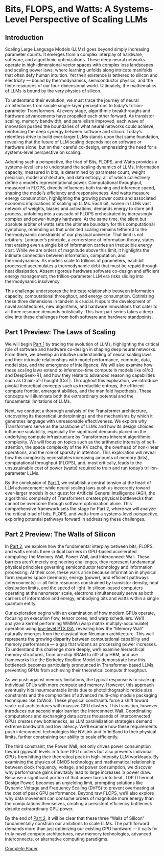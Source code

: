 # Bits, FLOPS, and Watts: A Systems-Level Perspective of Scaling LLMs

## Introduction
Scaling Large Language Models (LLMs) goes beyond simply increasing parameter counts. It emerges from a complex interplay of hardware, software, and algorithmic optimizations. These deep neural networks operate in high-dimensional vector spaces with complex loss landscapes and scaling power laws, where learning unfolds along intricate manifolds that often defy human intuition. Yet their existence is tethered to silicon and electricity — bound by thermodynamics, semiconductor physics, and the finite resources of our four-dimensional world. Ultimately, the mathematics of LLMs is bound by the very physics of silicon.

To understand their evolution, we must trace the journey of neural architectures from simple single-layer perceptrons to today’s trillion-parameter Transformers. At every stage, algorithmic breakthroughs and hardware advancements have propelled each other forward. As transistor scaling, memory bandwidth, and parallelism improved, each wave of innovation pushed the boundaries of what neural networks could achieve, reinforcing the deep synergy between software and silicon. Today’s relentless drive to build ever-larger LLMs stands upon that same foundation, revealing that the future of LLM scaling depends not on software or hardware alone, but on their careful co-design, emphasizing the need for a systems-level perspective on scaling. 

Adopting such a perspective, the triad of Bits, FLOPS, and Watts provides a systems-level lens to understand the scaling dynamics of LLMs. Information capacity, measured in bits, is determined by parameter count, weight precision, model architecture, and data entropy, all of which collectively define a model’s representational power. Computational throughput, measured in FLOPS, directly influences both training and inference speed, shaping the model’s efficiency and responsiveness. And watts measure energy consumption, highlighting the growing power costs and associated economic implications of scaling up LLMs. Each bit, woven in LLMs vast network of weights, biases and activations, demands energy to store and process, unfolding into a cascade of FLOPS orchestrated by increasingly complex and power-hungry hardware. At the same time, the silent but absolute arbiter of watts sets the ultimate boundary for this computational symphony, reminding us that unlimited scaling remains tethered to the thermodynamic constraints of our physical universe. That limit is not arbitrary. Landauer’s principle, a cornerstone of information theory, states that erasing even a single bit of information carries an irreducible energy cost. While we are orders of magnitude above this limit, it highlights the intimate connection between information, computation, and thermodynamics. As models scale to trillions of parameters, each bit processed accumulates a thermodynamic debt that must be repaid through heat dissipation. Absent rigorous hardware software co-design and efficient energy management, the trillion-parameter LLM era risks sliding into thermodynamic insolvency.

This challenge underscores the intricate relationship between information capacity, computational throughput, and energy consumption. Optimizing these three dimensions in tandem is crucial. It spurs the development of novel architectures, new algorithms, and hardware innovations that cater to all three resource demands holistically. This two-part series takes a deep dive into these challenges from both software and hardware standpoints.

## Part 1 Preview: The Laws of Scaling
We will begin [Part 1](Bits,%20FLOPS,%20and%20Watts_%20A%20Systems-Level%20Perspective%20of%20Scaling%20LLMs.pdf) by tracing the evolution of LLMs, highlighting the critical role of software and hardware co-design in shaping deep neural networks. From there, we develop an intuitive understanding of neural scaling laws and their intricate relationships with model performance, compute, data, model size, and the emergence of intelligence. We will also examine how these scaling laws extend to inference-time compute in models like o1/o3 and DeepSeek-R1, and how they relate to advanced reasoning capabilities such as Chain-of-Thought (CoT). Throughout this exploration, we introduce pivotal theoretical concepts such as irreducible entropy, the efficient-compute frontier, emergent abilities, and the manifold hypothesis. These concepts will illuminate both the extraordinary potential and the fundamental limitations of LLMs.

Next, we conduct a thorough analysis of the Transformer architecture, uncovering its theoretical underpinnings and the mechanisms by which it generates language with unreasonable effectiveness. We explore why Transformers serve as the backbone of LLMs and how its design choices influence scalability, especially the significant demands placed on the underlying compute infrastructure by Transformers inherent algorithmic complexity. We will focus on topics such as the arithmetic intensity of self-attention, the space complexity of the KV cache, the overhead of non-linear operations, and the role of sparsity in attention. This exploration will reveal how this complexity necessitates increasing amounts of memory (bits), computational throughput (FLOPS), and, most critically, leads to the unsustainable cost of power (watts) required to train and run today’s trillion-parameter LLMs.

By the conclusion of [Part 1](Bits,%20FLOPS,%20and%20Watts_%20A%20Systems-Level%20Perspective%20of%20Scaling%20LLMs.pdf), we establish a central tension at the heart of LLM advancement: while neural scaling laws push us inexorably toward ever-larger models in our quest for Artificial General Intelligence (AGI), the algorithmic complexity of Transformers creates physical bottlenecks that cannot be overcome through software optimization alone. This comprehensive framework sets the stage for Part 2, where we will analyze the critical triad of bits, FLOPS, and watts from a systems-level perspective, exploring potential pathways forward in addressing these challenges.

## Part 2 Preview: The Walls of Silicon
In [Part 2](Bits,%20FLOPS,%20and%20Watts_%20A%20Systems-Level%20Perspective%20of%20Scaling%20LLMs.pdf), we explore how the fundamental interplay between bits, FLOPS, and watts erects three critical barriers in GPU-based accelerated computing: the Memory Wall, Power Wall, and Interconnect Wall. These barriers aren’t merely engineering challenges, they represent fundamental physical principles governing semiconductor technology and information processing. At their core, these walls arise because information in physical form requires space (memory), energy (power), and efficient pathways (interconnects) — all finite resources constrained by transistor density, heat dissipation limits, and the speed of light. In silicon-based computers operating at the nanometer scale, electrons simultaneously serve as both carriers of information and energy, embodying bits and watts within a single quantum entity.

Our exploration begins with an examination of how modern GPUs operate, focusing on execution flow, tensor cores, and warp schedulers. We’ll analyze a kernel performing WMMA (warp matrix multiply-accumulate) operation using [low-level PTX ISA](WMMA_kernel/wmma_kernel_demo.ptx), revealing how the “Memory Wall” naturally emerges from the classical Von Neumann architecture. This wall represents the growing disparity between computational capability and memory performance — a gap that widens as processing power increases. To understand this challenge more deeply, we’ll examine hierarchical memory structures, from on-chip SRAM to off-chip HBM, and use frameworks like the Berkeley Roofline Model to demonstrate how this bottleneck becomes particularly pronounced in Transformer-based LLMs, preventing GPUs from achieving their theoretical compute throughput.

As we push against memory limitations, the typical response is to scale up individual GPUs with more compute and memory. However, this approach eventually hits insurmountable limits due to photolithographic reticle size constraints and the complexities of advanced multi-chip module packaging techniques like CoWoS. These physical constraints force a shift toward scale-out architectures with massive GPU clusters. This transition, however, introduces our second major barrier: the Interconnect Wall. Coordinating computations and exchanging data across thousands of interconnected GPUs creates new bottlenecks, as LLM parallelization strategies demand extreme bandwidth and low latency. We’ll examine how these requirements push interconnect technologies like NVLink and InfiniBand to their physical limits, further constraining our ability to scale efficiently.

The third constraint, the Power Wall, not only drives power consumption toward gigawatt levels in future GPU clusters but also prevents individual GPUs from hitting their theoretical peak in high-intensity LLM workloads. By examining the physics of CMOS technology and mathematical relationship between clock frequency, voltage, and power consumption, we discover why performance gains inevitably lead to large increases in power draw. Because a significant portion of that power turns into heat, TDP (Thermal Design Power) becomes an unyielding limit, prompting solutions like Dynamic Voltage and Frequency Scaling (DVFS) to prevent overheating at the cost of peak GPU performance. Beyond raw FLOPS, we’ll also explore why data movement can consume orders of magnitude more energy than the computations themselves, creating a persistent efficiency bottleneck despite extraordinary GPU power.

By the end of [Part 2](Bits,%20FLOPS,%20and%20Watts_%20A%20Systems-Level%20Perspective%20of%20Scaling%20LLMs.pdf), it will be clear that these three “Walls of Silicon” fundamentally constrain our ambitions to scale LLMs. The path forward demands more than just optimizing our existing GPU hardware — it calls for truly novel compute architectures, new memory technologies, advanced interconnects, or alternative computing paradigms.

[Complete Paper](Bits,%20FLOPS,%20and%20Watts_%20A%20Systems-Level%20Perspective%20of%20Scaling%20LLMs.pdf)